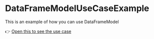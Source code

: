 # DataFrameModelUseCaseExample
This is an example of how you can use  DataFrameModel

👉 [Open this to see the use case](https://github.com/Marius9595/DataFrameModelUseCaseExample/blob/master/Use_examples.ipynb)
